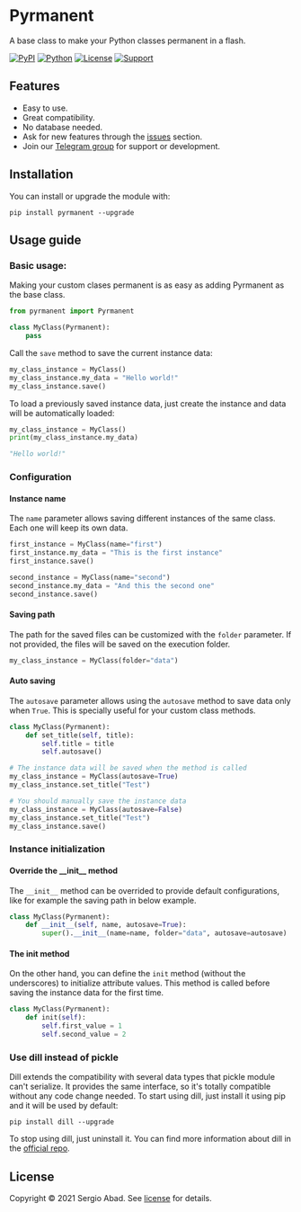 # Pyrmanent

A base class to make your Python classes permanent in a flash.

[![PyPI](https://img.shields.io/pypi/v/pyrmanent?color=%231182C2&label=PyPI)](https://pypi.org/project/pyrmanent/)
[![Python](https://img.shields.io/badge/Python->3.0-%23FFD140)](https://www.python.org/)
[![License](https://img.shields.io/badge/License-MIT-%23e83633)](https://github.com/sergioteula/pyrmanent/blob/master/LICENSE)
[![Support](https://img.shields.io/badge/Support-Good-brightgreen)](https://github.com/sergioteula/pyrmanent/issues)


## Features

- Easy to use.
- Great compatibility.
- No database needed.
- Ask for new features through the [issues](https://github.com/sergioteula/pyrmanent) section.
- Join our [Telegram group](https://t.me/pyrmanent) for support or development.

## Installation

You can install or upgrade the module with:

    pip install pyrmanent --upgrade

## Usage guide

### Basic usage:

Making your custom clases permanent is as easy as adding Pyrmanent as the base class.

```python
from pyrmanent import Pyrmanent

class MyClass(Pyrmanent):
    pass
```

Call the `save` method to save the current instance data:

```python
my_class_instance = MyClass()
my_class_instance.my_data = "Hello world!"
my_class_instance.save()
```

To load a previously saved instance data, just create the instance and data will be
automatically loaded:

```python
my_class_instance = MyClass()
print(my_class_instance.my_data)

"Hello world!"
```

### Configuration

#### Instance name

The `name` parameter allows saving different instances of the same class. Each one will
keep its own data.

```python
first_instance = MyClass(name="first")
first_instance.my_data = "This is the first instance"
first_instance.save()

second_instance = MyClass(name="second")
second_instance.my_data = "And this the second one"
second_instance.save()
```

#### Saving path

The path for the saved files can be customized with the `folder` parameter. If not provided,
the files will be saved on the execution folder.

```python
my_class_instance = MyClass(folder="data")
```

#### Auto saving

The `autosave` parameter allows using the `autosave` method to save data only when `True`.
This is specially useful for your custom class methods.

```python
class MyClass(Pyrmanent):
    def set_title(self, title):
        self.title = title
        self.autosave()

# The instance data will be saved when the method is called
my_class_instance = MyClass(autosave=True)
my_class_instance.set_title("Test")

# You should manually save the instance data
my_class_instance = MyClass(autosave=False)
my_class_instance.set_title("Test")
my_class_instance.save()
```

### Instance initialization

#### Override the \_\_init\_\_ method

The `__init__` method can be overrided to provide default configurations, like for example
the saving path in below example.

```python
class MyClass(Pyrmanent):
    def __init__(self, name, autosave=True):
        super().__init__(name=name, folder="data", autosave=autosave)
```

#### The init method

On the other hand, you can define the `init` method (without the underscores) to initialize
attribute values. This method is called before saving the instance data for the first time.

```python
class MyClass(Pyrmanent):
    def init(self):
        self.first_value = 1
        self.second_value = 2
```

### Use dill instead of pickle

Dill extends the compatibility with several data types that pickle module can't serialize.
It provides the same interface, so it's totally compatible without any code change needed.
To start using dill, just install it using pip and it will be used by default:

    pip install dill --upgrade

To stop using dill, just uninstall it. You can find more information about dill in the
[official repo](https://github.com/uqfoundation/dill).

## License

Copyright © 2021 Sergio Abad. See [license](https://github.com/sergioteula/pyrmanent/blob/master/LICENSE) for details.
